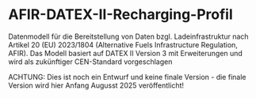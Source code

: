 # AFIR-DATEX-II-Recharging-Profil
Datenmodell für die Bereitstellung von Daten bzgl. Ladeinfrastruktur nach Artikel 20 (EU) 2023/1804 (Alternative Fuels Infrastructure Regulation, AFIR). Das Modell basiert auf DATEX II Version 3 mit Erweiterungen und wird als zukünftiger CEN-Standard vorgeschlagen 

ACHTUNG: Dies ist noch ein Entwurf und keine finale Version - die finale Version wird hier Anfang Augusst 2025 veröffentlicht!
